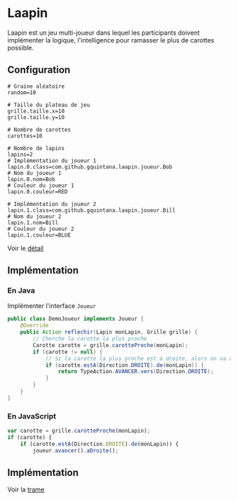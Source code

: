 # Laapin

Laapin est un jeu multi-joueur dans lequel les participants doivent implémenter la logique,
l'intelligence pour ramasser le plus de carottes possible.

## Configuration

```properties
# Graine aléatoire
random=10

# Taille du plateau de jeu
grille.taille.x=10
grille.taille.y=10

# Nombre de carottes
carottes=10

# Nombre de lapins
lapins=2
# Implémentation du joueur 1
lapin.0.class=com.github.gquintana.laapin.joueur.Bob
# Nom du joueur 1
lapin.0.nom=Bob
# Couleur du joueur 1
lapin.0.couleur=RED

# Implémentation du joueur 2
lapin.1.class=com.github.gquintana.laapin.joueur.Bill
# Nom du joueur 2
lapin.1.nom=Bill
# Couleur du joueur 2
lapin.1.couleur=BLUE
```

Voir le [détail](src/main/asciidoc/configuration.adoc)

## Implémentation

### En Java

Implémenter l'interface `Joueur`
```java
public class DemoJoueur implements Joueur {
    @Override
    public Action reflechir(Lapin monLapin, Grille grille) {
        // Cherche la carotte la plus proche
        Carotte carotte = grille.carotteProche(monLapin);
        if (carotte != null) {
            // Si la carotte la plus proche est à droite, alors on va à droite
            if (carotte.estA(Direction.DROITE).de(monLapin)) {
                return TypeAction.AVANCER.vers(Direction.DROITE);
            }
        }
    }
}
```

### En JavaScript

```javascript
var carotte = grille.carotteProche(monLapin);
if (carotte) {
    if (carotte.estA(Direction.DROITE).de(monLapin)) {
        joueur.avancer().aDroite();
```

## Implémentation

Voir la [trame](src/main/asciidoc/exercices.adoc)